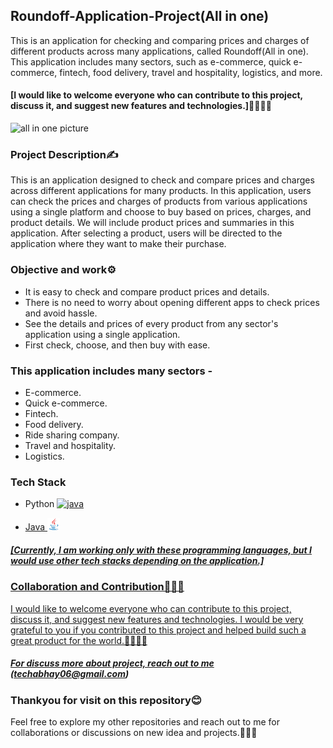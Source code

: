 
 ## Roundoff-Application-Project(All in one)

This is an application for checking and comparing prices and charges of different products across many applications, called Roundoff(All in one).
This application includes many sectors, such as e-commerce, quick e-commerce, fintech, food delivery, travel and hospitality, logistics, and more.

#### [I would like to welcome everyone who can contribute to this project, discuss it, and suggest new features and technologies.]🤝🧑‍💻🚀

 ![all in one picture](https://github.com/abhaymishra24/Roundoff-Application-Project/blob/main/all%20in%20one.png)
 
### Project Description✍️

This is an application designed to check and compare prices and charges across different applications for many products. In this application, users can check the prices and charges of products from various applications using a single platform and choose to buy based on prices, charges, and product details. We will include product prices and summaries in this application. After selecting a product, users will be directed to the application where they want to make their purchase.
 
### Objective and work⚙️

-  It is easy to check and compare product prices and details.
-  There is no need to worry about opening different apps to check prices and avoid hassle.
-  See the details and prices of every product from any sector's application using a single application.
-  First check, choose, and then buy with ease.

### This application includes many sectors - 

- E-commerce.
- Quick e-commerce.
- Fintech.
- Food delivery.
- Ride sharing company.
- Travel and hospitality.
- Logistics.

### Tech Stack

- Python <a href="https://www.python.com" target="_blank" rel="noreferrer"> <img src="https://s3.dualstack.us-east-2.amazonaws.com/pythondotorg-assets/media/files/python-logo-only.svg" alt="java" width="20" height="20"/>

- Java <a href="https://www.java.com" target="_blank" rel="noreferrer"> <img src="https://raw.githubusercontent.com/devicons/devicon/master/icons/java/java-original.svg" alt="java" width="20" height="20"/>

#####  [Currently, I am working only with these programming languages, but I would use other tech stacks depending on the application.]

### Collaboration and Contribution🤝🧑‍💻

I would like to welcome everyone who can contribute to this project, discuss it, and suggest new features and technologies. I would be very grateful to you if you contributed to this project and helped build such a great product for the world.🤝🧑‍💻🚀

##### For discuss more about project, reach out to me (techabhay06@gmail.com)

### Thankyou for visit on this repository😊

Feel free to explore my other repositories and reach out to me for collaborations or discussions on new idea and projects.🤝😊🚀